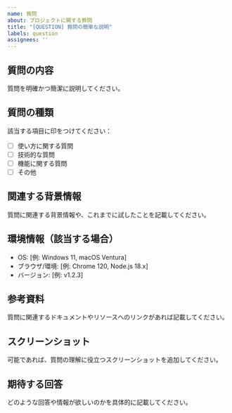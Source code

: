 ```yaml
---
name: 質問
about: プロジェクトに関する質問
title: "[QUESTION] 質問の簡単な説明"
labels: question
assignees: ''
---
```


## 質問の内容

質問を明確かつ簡潔に説明してください。

## 質問の種類

該当する項目に印をつけてください：

- [ ] 使い方に関する質問
- [ ] 技術的な質問
- [ ] 機能に関する質問
- [ ] その他

## 関連する背景情報

質問に関連する背景情報や、これまでに試したことを記載してください。

## 環境情報（該当する場合）

- OS: [例: Windows 11, macOS Ventura]
- ブラウザ/環境: [例: Chrome 120, Node.js 18.x]
- バージョン: [例: v1.2.3]

## 参考資料

質問に関連するドキュメントやリソースへのリンクがあれば記載してください。

## スクリーンショット

可能であれば、質問の理解に役立つスクリーンショットを追加してください。

## 期待する回答

どのような回答や情報が欲しいのかを具体的に記載してください。
